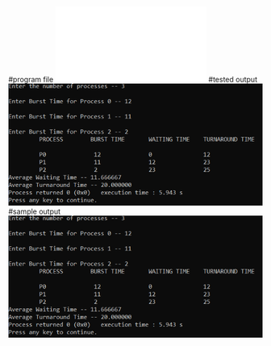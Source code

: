 #program file
![program file](SJF.c)
#tested output 
![tested output](testedoutput.png)
#sample output
![sample output](sampleoutput.png)
